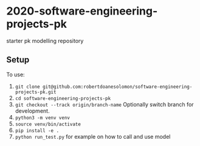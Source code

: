 # 2020-software-engineering-projects-pk
starter pk modelling repository

## Setup
To use:
1. `git clone git@github.com:robertdoanesolomon/software-engineering-projects-pk.git`
2. `cd software-engineering-projects-pk`
3. `git checkout --track origin/branch-name` Optionally switch branch for development.
4. `python3 -m venv venv`
5. `source venv/bin/activate`
6. `pip install -e .`
7. `python run_test.py` for example on how to call and use model